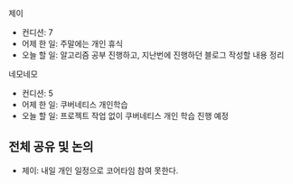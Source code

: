 
제이
- 컨디션: 7
- 어제 한 일: 주말에는 개인 휴식
- 오늘 할 일: 알고리즘 공부 진행하고, 지난번에 진행하던 블로그 작성할 내용 정리

네모네모
- 컨디션: 5
- 어제 한 일: 쿠버네티스 개인학습
- 오늘 할 일: 프로젝트 작업 없이 쿠버네티스 개인 학습 진행 예정

## 전체 공유 및 논의
- 제이: 내일 개인 일정으로 코어타임 참여 못한다.

